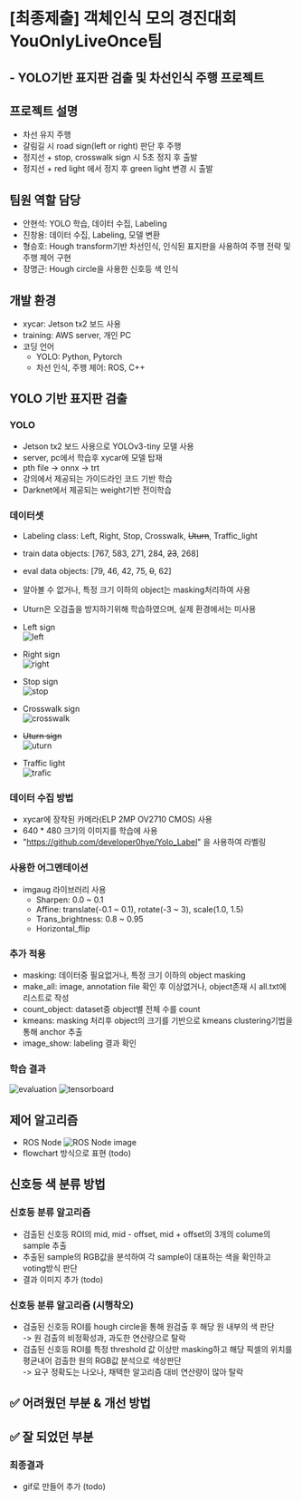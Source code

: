 # [최종제출] 객체인식 모의 경진대회 YouOnlyLiveOnce팀
## - YOLO기반 표지판 검출 및 차선인식 주행 프로젝트  

## 프로젝트 설명
- 차선 유지 주행
- 갈림길 시 road sign(left or right) 판단 후 주행
- 정지선 + stop, crosswalk sign 시 5초 정지 후 출발
- 정지선 + red light 에서 정지 후 green light 변경 시 출발

## 팀원 역할 담당
- 안현석: YOLO 학습, 데이터 수집, Labeling
- 진창용: 데이터 수집, Labeling, 모델 변환
- 형승호: Hough transform기반 차선인식, 인식된 표지판을 사용하여 주행 전략 및 주행 제어 구현
- 장명근: Hough circle을 사용한 신호등 색 인식 

## 개발 환경
- xycar: Jetson tx2 보드 사용
- training: AWS server, 개인 PC
- 코딩 언어
  - YOLO: Python, Pytorch
  - 차선 인식, 주행 제어: ROS, C++

## YOLO 기반 표지판 검출
### YOLO
- Jetson tx2 보드 사용으로 YOLOv3-tiny 모델 사용
- server, pc에서 학습후 xycar에 모델 탑재
- pth file -> onnx -> trt
- 강의에서 제공되는 가이드라인 코드 기반 학습
- Darknet에서 제공되는 weight기반 전이학습

### 데이터셋
- Labeling class: Left, Right, Stop, Crosswalk, ~~Uturn~~, Traffic_light  
- train data objects: [767, 583, 271, 284, ~~23~~, 268]  
- eval data objects: [79, 46, 42, 75, ~~0~~, 62]   
- 알아볼 수 없거나, 특정 크기 이하의 object는 masking처리하여 사용  
- Uturn은 오검출을 방지하기위해 학습하였으며, 실제 환경에서는 미사용
- Left sign  
![left](https://user-images.githubusercontent.com/42567320/215160123-76c039d4-3ebb-41cb-a5da-c167fa74ff71.png)

- Right sign  
![right](https://user-images.githubusercontent.com/42567320/215160139-0e901690-72b8-41a5-8b06-e89b47acccc4.png)

- Stop sign  
![stop](https://user-images.githubusercontent.com/42567320/215160166-0289b56f-b245-4d65-a0d2-ade6162c8e47.png)

- Crosswalk sign  
![crosswalk](https://user-images.githubusercontent.com/42567320/215160219-b6f91f9b-95b8-4e37-b521-284584e2547c.png)

- ~~Uturn sign~~  
![uturn](https://user-images.githubusercontent.com/42567320/215160241-20824526-6971-417d-9cfb-fc4af4080829.png)

- Traffic light  
![trafic](https://user-images.githubusercontent.com/42567320/215160258-60707c09-f568-4c56-a6a9-d4e75a14a182.png)


### 데이터 수집 방법
- xycar에 장착된 카메라(ELP 2MP OV2710 CMOS) 사용
- 640 * 480 크기의 이미지를 학습에 사용
- "https://github.com/developer0hye/Yolo_Label" 을 사용하여 라벨링 

### 사용한 어그멘테이션  
- imgaug 라이브러리 사용
  - Sharpen: 0.0 ~ 0.1  
  - Affine: translate(-0.1 ~ 0.1), rotate(-3 ~ 3), scale(1.0, 1.5)  
  - Trans_brightness: 0.8 ~ 0.95  
  - Horizontal_flip  

### 추가 적용
- masking: 데이터중 필요없거나, 특정 크기 이하의 object masking  
- make_all: image, annotation file 확인 후 이상없거나, object존재 시 all.txt에 리스트로 작성   
- count_object: dataset중 object별 전체 수를 count  
- kmeans: masking 처리후 object의 크기를 기반으로 kmeans clustering기법을 통해 anchor 추출  
- image_show: labeling 결과 확인  


### 학습 결과
![evaluation](https://user-images.githubusercontent.com/42567320/215160737-7ac445b2-d397-4769-8892-e00396903fb9.png)
![tensorboard](https://user-images.githubusercontent.com/42567320/215160297-05a0b4e5-a69b-4125-8534-ca884e95c5f3.png)

## 제어 알고리즘
- ROS Node
 ![ROS Node image](https://github.com/prgrms-ad-devcourse/ad-4-object-detection-project/blob/YouOnlyLiveOnce/Xycar_Control/Result%20Image/ROS%20Node.PNG)
- flowchart 방식으로 표현 (todo)

## 신호등 색 분류 방법
### 신호등 분류 알고리즘
- 검출된 신호등 ROI의 mid, mid - offset, mid + offset의 3개의 colume의 sample 추출  
- 추출된 sample의 RGB값을 분석하여 각 sample이 대표하는 색을 확인하고 voting방식 판단  
- 결과 이미지 추가 (todo)

### 신호등 분류 알고리즘 (시행착오)
- 검출된 신호등 ROI를 hough circle을 통해 원검출 후 해당 원 내부의 색 판단  
  -> 원 검출의 비정확성과, 과도한 연산량으로 탈락 
- 검출된 신호등 ROI를 특정 threshold 값 이상만 masking하고 해당 픽셀의 위치를 평균내어 검출한 원의 RGB값 분석으로 색상판단  
  -> 요구 정확도는 나오나, 채택한 알고리즘 대비 연산량이 많아 탈락

## **✅ 어려웠던 부분 & 개선 방법**
## **✅ 잘 되었던 부분**

### 최종결과
 - gif로 만들어 추가 (todo)
